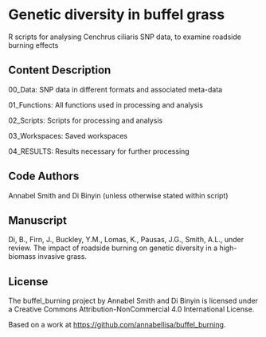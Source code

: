 # Genetic diversity in buffel grass 

R scripts for analysing Cenchrus ciliaris SNP data, to examine roadside burning effects

## Content Description

00_Data: SNP data in different formats and associated meta-data

01_Functions: All functions used in processing and analysis

02_Scripts: Scripts for processing and analysis

03_Workspaces: Saved workspaces

04_RESULTS: Results necessary for further processing

## Code Authors

Annabel Smith and Di Binyin (unless otherwise stated within script)

## Manuscript

Di, B., Firn, J., Buckley, Y.M., Lomas, K., Pausas, J.G., Smith, A.L., under review. The impact of roadside burning on genetic diversity in a high-biomass invasive grass.

## License

The buffel_burning project by Annabel Smith and Di Binyin is licensed under a Creative Commons Attribution-NonCommercial 4.0 International License.

Based on a work at https://github.com/annabellisa/buffel_burning.